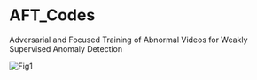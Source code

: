 # AFT_Codes
Adversarial and Focused Training of Abnormal Videos for Weakly Supervised Anomaly Detection

![Fig1](https://github.com/Destind/AFT_codes/assets/49504846/b0bd2f42-1d72-4f27-b160-5bb2c9abf859)
